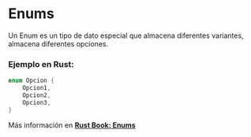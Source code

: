 # Enums
Un Enum es un tipo de dato especial que almacena diferentes variantes, almacena diferentes opciones.
### Ejemplo en Rust:
```rust
enum Opcion {
    Opcion1,
    Opcion2,
    Opcion3,
}
```

Más información en [**Rust Book: Enums**](https://book.rustlang-es.org/rust-book-es/ch06-01-defining-an-enum.html)